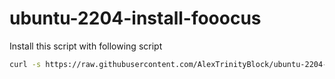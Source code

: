 # ubuntu-2204-install-fooocus

Install this script with following script
```bash
curl -s https://raw.githubusercontent.com/AlexTrinityBlock/ubuntu-2204-install-fooocus/master/install.sh | sudo bash
```
